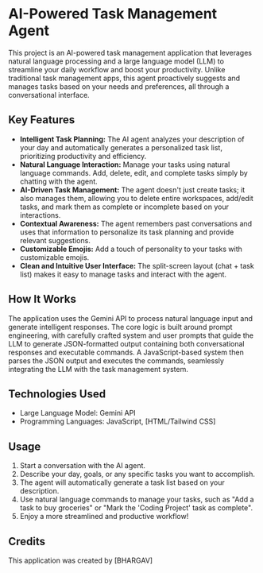 # AI-Powered Task Management Agent

This project is an AI-powered task management application that leverages natural language processing and a large language model (LLM) to streamline your daily workflow and boost your productivity. Unlike traditional task management apps, this agent proactively suggests and manages tasks based on your needs and preferences, all through a conversational interface.

## Key Features

*   **Intelligent Task Planning:** The AI agent analyzes your description of your day and automatically generates a personalized task list, prioritizing productivity and efficiency.
*   **Natural Language Interaction:** Manage your tasks using natural language commands. Add, delete, edit, and complete tasks simply by chatting with the agent.
*   **AI-Driven Task Management:** The agent doesn't just create tasks; it also manages them, allowing you to delete entire workspaces, add/edit tasks, and mark them as complete or incomplete based on your interactions.
*   **Contextual Awareness:** The agent remembers past conversations and uses that information to personalize its task planning and provide relevant suggestions.
*   **Customizable Emojis:** Add a touch of personality to your tasks with customizable emojis.
*   **Clean and Intuitive User Interface:** The split-screen layout (chat + task list) makes it easy to manage tasks and interact with the agent.

## How It Works

The application uses the Gemini API to process natural language input and generate intelligent responses. The core logic is built around prompt engineering, with carefully crafted system and user prompts that guide the LLM to generate JSON-formatted output containing both conversational responses and executable commands. A JavaScript-based system then parses the JSON output and executes the commands, seamlessly integrating the LLM with the task management system.

## Technologies Used

*   Large Language Model: Gemini API
*   Programming Languages: JavaScript, [HTML/Tailwind CSS]


## Usage

1.  Start a conversation with the AI agent.
2.  Describe your day, goals, or any specific tasks you want to accomplish.
3.  The agent will automatically generate a task list based on your description.
4.  Use natural language commands to manage your tasks, such as "Add a task to buy groceries" or "Mark the 'Coding Project' task as complete".
5.  Enjoy a more streamlined and productive workflow!


## Credits
This application was created by [BHARGAV]
